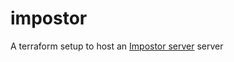 # impostor
A terraform setup to host an [Impostor server](https://github.com/Impostor/Impostor) server
